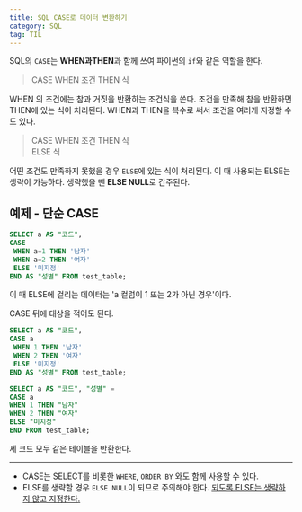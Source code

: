 ```yaml
---
title: SQL CASE로 데이터 변환하기
category: SQL
tag: TIL
---
```

SQL의 `CASE`는 **WHEN과THEN**과 함께 쓰여 파이썬의 `if`와 같은 역할을 한다. 

> CASE WHEN 조건 THEN 식

WHEN 의 조건에는 참과 거짓을 반환하는 조건식을 쓴다. 조건을 만족해 참을 반환하면 THEN에 있는 식이 처리된다. WHEN과 THEN을 복수로 써서 조건을 여러개 지정할 수도 있다.<br>

> CASE WHEN 조건 THEN 식<br>
> ELSE 식

어떤 조건도 만족하지 못했을 경우 `ELSE`에 있는 식이 처리된다. 이 때 사용되는 ELSE는 생략이 가능하다. 생략했을 땐 **ELSE NULL**로 간주된다. 

## 예제 - 단순 CASE

```sql
SELECT a AS "코드",
CASE
 WHEN a=1 THEN '남자'
 WHEN a=2 THEN '여자'
 ELSE '미지정'
END AS "성별" FROM test_table;
```

이 때 ELSE에 걸리는 데이터는 'a 컬럼이 1 또는 2가 아닌 경우'이다. <br>

CASE 뒤에 대상을 적어도 된다.
```sql
SELECT a AS "코드",
CASE a
 WHEN 1 THEN '남자'
 WHEN 2 THEN '여자'
 ELSE '미지정'
END AS "성별" FROM test_table;
```

```sql
SELECT a AS "코드", "성별" = 
CASE a
WHEN 1 THEN "남자"
WHEN 2 THEN "여자"
ELSE "미지정"
END FROM test_table;
```

세 코드 모두 같은 테이블을 반환한다.

---

- CASE는 SELECT를 비롯한 `WHERE`, `ORDER BY` 와도 함께 사용할 수 있다. 
- ELSE를 생략할 경우 `ELSE NULL`이 되므로 주의해야 한다. <u>되도록 ELSE는 생략하지 않고 지정한다.</u>